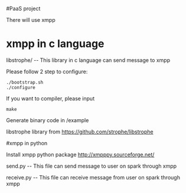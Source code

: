 #PaaS project 

There will use xmpp 


# xmpp in c language

libstrophe/  -- This library in c language can send message to xmpp



Please follow 2 step to configure:


	./bootstrap.sh
	./configure

If you want to compiler, please input 

	make

Generate binary code in /example

libstrophe library from 
https://github.com/strophe/libstrophe


#xmpp in python

Install xmpp python package
http://xmpppy.sourceforge.net/

send.py      -- This file can send message to user on spark through xmpp

receive.py   -- This file can receive message from user on spark through xmpp
